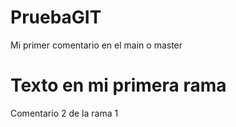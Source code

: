 # PruebaGIT
Mi primer comentario en el main o master
# Texto en mi primera rama
Comentario 2 de la rama 1
